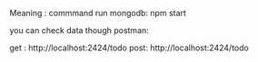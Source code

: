 
Meaning  :  commmand 
run mongodb: npm start

you can check data though postman:

get : http://localhost:2424/todo
post: http://localhost:2424/todo
